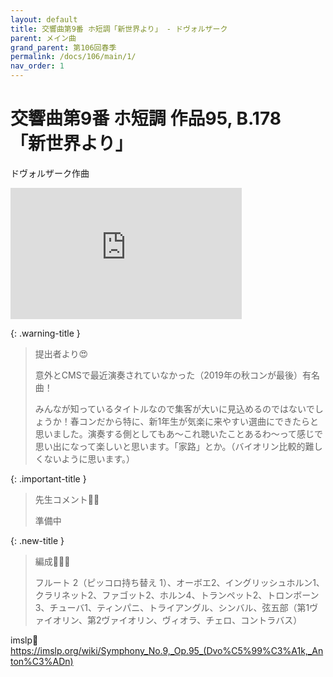 ```yaml
---
layout: default
title: 交響曲第9番 ホ短調「新世界より」 - ドヴォルザーク
parent: メイン曲
grand_parent: 第106回春季
permalink: /docs/106/main/1/
nav_order: 1
---
```


# 交響曲第9番 ホ短調 作品95, B.178<br>「新世界より」

ドヴォルザーク作曲

<iframe width="370" height="210" src="https://www.youtube.com/embed/jOofzffyDSA?si=3Y7nWXuVMBz4-9JP" title="YouTube video player" frameborder="0" allow="accelerometer; autoplay; clipboard-write; encrypted-media; gyroscope; picture-in-picture; web-share" referrerpolicy="strict-origin-when-cross-origin" allowfullscreen></iframe>


{: .warning-title }
> 提出者より😍
> 
> 意外とCMSで最近演奏されていなかった（2019年の秋コンが最後）有名曲！
>
> みんなが知っているタイトルなので集客が大いに見込めるのではないでしょうか！春コンだから特に、新1年生が気楽に来やすい選曲にできたらと思いました。演奏する側としてもあ〜これ聴いたことあるわ〜って感じで思い出になって楽しいと思います。「家路」とか。（バイオリン比較的難しくないように思います。）

{: .important-title }
> 先生コメント🤵‍♂️
>
> 準備中

{: .new-title }
> 編成🎻🎺🥁
>
> フルート 2（ピッコロ持ち替え 1）、オーボエ2、イングリッシュホルン1、クラリネット2、ファゴット2、ホルン4、トランペット2、トロンボーン3、チューバ1、ティンパニ、トライアングル、シンバル、弦五部（第1ヴァイオリン、第2ヴァイオリン、ヴィオラ、チェロ、コントラバス）

imslp🎼
<a href="https://imslp.org/wiki/Symphony_No.9,_Op.95_(Dvo%C5%99%C3%A1k,_Anton%C3%ADn)">https://imslp.org/wiki/Symphony_No.9,_Op.95_(Dvo%C5%99%C3%A1k,_Anton%C3%ADn)</a>